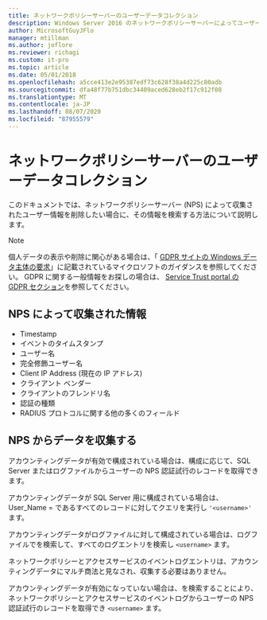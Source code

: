 ```yaml
---
title: ネットワークポリシーサーバーのユーザーデータコレクション
description: Windows Server 2016 のネットワークポリシーサーバーによってユーザーを認証するためにどのような情報が使用されます。
author: MicrosoftGuyJFlo
manager: mtillman
ms.author: joflore
ms.reviewer: richagi
ms.custom: it-pro
ms.topic: article
ms.date: 05/01/2018
ms.openlocfilehash: a5cce413e2e95387edf73c628f38a4d225c80adb
ms.sourcegitcommit: dfa48f77b751dbc34409aced628eb2f17c912f08
ms.translationtype: MT
ms.contentlocale: ja-JP
ms.lasthandoff: 08/07/2020
ms.locfileid: "87955579"
---
```

# <a name="network-policy-server-user-data-collection"></a>ネットワークポリシーサーバーのユーザーデータコレクション

このドキュメントでは、ネットワークポリシーサーバー (NPS) によって収集されたユーザー情報を削除したい場合に、その情報を検索する方法について説明します。

>[!Note]
>個人データの表示や削除に関心がある場合は、「 [GDPR サイトの Windows データ主体の要求](https://docs.microsoft.com/microsoft-365/compliance/gdpr-dsr-windows)」に記載されているマイクロソフトのガイダンスを参照してください。 GDPR に関する一般情報をお探しの場合は、 [Service Trust portal の GDPR セクション](https://servicetrust.microsoft.com/ViewPage/GDPRGetStarted)を参照してください。

## <a name="information-collected-by-nps"></a>NPS によって収集された情報

- Timestamp
- イベントのタイムスタンプ
- ユーザー名
- 完全修飾ユーザー名
- Client IP Address (現在の IP アドレス)
- クライアント ベンダー
- クライアントのフレンドリ名
- 認証の種類
- RADIUS プロトコルに関する他の多くのフィールド

## <a name="gather-data-from-nps"></a>NPS からデータを収集する

アカウンティングデータが有効で構成されている場合は、構成に応じて、SQL Server またはログファイルからユーザーの NPS 認証試行のレコードを取得できます。

アカウンティングデータが SQL Server 用に構成されている場合は、User_Name = であるすべてのレコードに対してクエリを実行し `'<username>'` ます。

アカウンティングデータがログファイルに対して構成されている場合は、ログファイルでを検索して、すべてのログエントリを検索し `<username>` ます。

ネットワークポリシーとアクセスサービスのイベントログエントリは、アカウンティングデータにマルチ商法と見なされ、収集する必要はありません。

アカウンティングデータが有効になっていない場合は、を検索することにより、ネットワークポリシーとアクセスサービスのイベントログからユーザーの NPS 認証試行のレコードを取得でき `<username>` ます。
